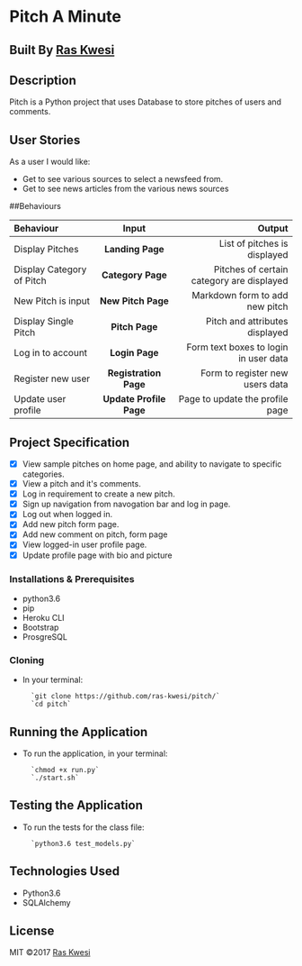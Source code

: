 # Pitch A Minute

## Built By [Ras Kwesi](https://github.com/Ras-Kwesi/)

## Description
Pitch is a Python project that uses Database to store pitches of users and comments.

## User Stories

As a user I would like:
* Get to see various sources to select a newsfeed from.
* Get to see news articles from the various news sources

##Behaviours

| Behaviour |  Input   |   Output    |  
| :--------------------- | :-------------------------: | ----------------------: |
| Display Pitches | **Landing Page** | List of pitches is displayed |
| Display Category of Pitch | **Category Page** | Pitches of certain category are displayed |
| New Pitch is input | **New Pitch Page** |Markdown form to add new pitch |
| Display Single Pitch | **Pitch Page** |Pitch and attributes displayed |
| Log in to account | **Login Page** |Form text boxes to login in user data |
| Register new user | **Registration Page** |Form to register new users data |
| Update user profile | **Update Profile Page** |Page to update the profile page |


## Project Specification
-[x] View sample pitches on home page, and ability to navigate to specific categories.
-[x] View a pitch and it's comments.
-[x] Log in requirement to create a new pitch.
-[x] Sign up navigation from navogation bar and log in page.
-[x] Log out when logged in.
-[x] Add new pitch form page.
-[x] Add new comment on pitch, form page
-[x] View logged-in user profile page.
-[x] Update profile page with bio and picture

### Installations & Prerequisites
* python3.6
* pip
* Heroku CLI
* Bootstrap
* ProsgreSQL

### Cloning
* In your terminal:
        
        `git clone https://github.com/ras-kwesi/pitch/`
        `cd pitch`

## Running the Application
* To run the application, in your terminal:

        `chmod +x run.py`
        `./start.sh`
        

## Testing the Application
* To run the tests for the class file:

        `python3.6 test_models.py`
   
## Technologies Used
* Python3.6
* SQLAlchemy

## License
MIT &copy;2017 [Ras Kwesi](https://github.com/ras-kwesi/)